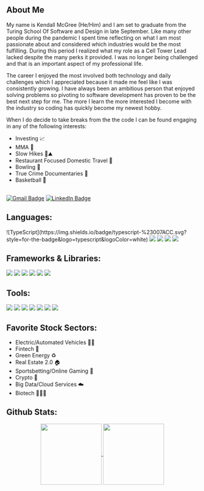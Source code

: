 ## About Me

My name is Kendall McGree (He/Him) and I am set to graduate from the Turing School Of Software and Design in late September. Like many other people during the pandemic I spent time reflecting on what I am most passionate about and considered which industries would be the most fulfilling. During this period I realized what my role as a Cell Tower Lead lacked despite the many perks it provided. I was no longer being challenged and that is an important aspect of my professional life.

The career I enjoyed the most involved both technology and daily challenges which I appreciated because it made me feel like I was consistently growing. I have always been an ambitious person that enjoyed solving problems so pivoting to software development has proven to be the best next step for me. The more I learn the more interested I become with the industry so coding has quickly become my newest hobby. 

When I do decide to take breaks from the the code I can be found engaging in any of the following interests: 
 - Investing 📈
 - MMA 🥊
 - Slow Hikes 🥾⛰
 - Restaurant Focused Domestic Travel 🌮
 - Bowling 🎳
 - True Crime Documentaries 🍿
 - Basketball 🏀
 
<br>
<a href="mailto:mcgreekendall@gmail.com"><img src="https://img.shields.io/badge/Gmail-EA4335?style=for-the-badge&logo=gmail&logoColor=white" alt="Gmail Badge"></a> 
<a href="https://www.linkedin.com/in/kendall-mcgree/"><img src="https://img.shields.io/badge/LinkedIn-0A66C2?style=for-the-badge&logo=linkedin&logoColor=white" alt="LinkedIn Badge"></a>

## Languages:
<p>
 ![TypeScript](https://img.shields.io/badge/typescript-%23007ACC.svg?style=for-the-badge&logo=typescript&logoColor=white)
  <img src="https://img.shields.io/badge/JavaScript-F7DF1E?style=for-the-badge&logo=javascript&logoColor=black"/>
  <img src="https://img.shields.io/badge/HTML5-E34F26?style=for-the-badge&logo=html5&logoColor=white" />
  <img src="https://img.shields.io/badge/CSS3-1572B6?style=for-the-badge&logo=css3&logoColor=white" />
  <img src="https://img.shields.io/badge/markdown-%23000000.svg?style=for-the-badge&logo=markdown&logoColor=white" />
</p>

## Frameworks & Libraries:
<p>
  <img src="https://img.shields.io/badge/React-20232A?style=for-the-badge&logo=react&logoColor=61DAFB"/>
  <img src="https://img.shields.io/badge/-cypress-%23E5E5E5?style=for-the-badge&logo=cypress&logoColor=058a5e"/>
  <img src="https://img.shields.io/badge/Mocha-8D6748?style=for-the-badge&logo=Mocha&logoColor=white"/>
  <img src="https://img.shields.io/badge/Chai-A30701?style=for-the-badge&logo=chai&logoColor=white"/>
    <img src="https://img.shields.io/badge/npm-CB3837?style=for-the-badge&logo=npm&logoColor=white"/>
  <img src="https://img.shields.io/badge/Node.js-339933?style=for-the-badge&logo=nodedotjs&logoColor=white"/>
</p>

## Tools:
<p>
  <img src="https://img.shields.io/badge/github-181717.svg?style=for-the-badge&logo=github&logoColor=white" />
  <img src="https://img.shields.io/badge/git-F05032.svg?style=for-the-badge&logo=git&logoColor=white"/>
  <img src="https://img.shields.io/badge/VS_Code-007ACC?style=for-the-badge&logo=visual%20studio%20code&logoColor=white"/>
  <img src="https://img.shields.io/badge/Postman-FF6C37?style=for-the-badge&logo=postman&logoColor=white"/>
  <img src="https://img.shields.io/badge/Slack-4A154B.svg?&style=for-the-badge&logo=slack&logoColor=white"/>
  <img src="https://img.shields.io/badge/figma-%23F24E1E.svg?style=for-the-badge&logo=figma&logoColor=white)" />
  <img src="https://img.shields.io/badge/Dribbble-EA4C89?style=for-the-badge&logo=dribbble&logoColor=white" />
</p>


## Favorite Stock Sectors:
 - Electric/Automated Vehicles 🔋🚙
 - Fintech 🔐
 - Green Energy ♻️
 - Real Estate 2.0 🏠
 - Sportsbetting/Online Gaming 🎰
 - Crypto 🔐
 - Big Data/Cloud Services ☁️
 - Biotech 👩🏼‍🔬
 


## Github Stats:
<div align="center">
  <a href="https://github.com/kendallm360/github-readme-stats">
    <img align="center" height="160em" src="https://github-readme-stats.vercel.app/api?username=kendallm360&show_icons=true&theme=dark&hide_border=true"/>
  </a>
  <a href="https://github.com/kendallm360/github-readme-stats">
    <img align="center" height="160em" src="https://github-readme-stats.vercel.app/api/top-langs/?username=kendallm360&layout=compact&theme=dark&hide_border=true"/>
  </a>
</div>
